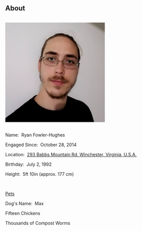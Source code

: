 <h2 id="about">About</h2>
<hr style="height:1px; visibility:hidden;" />
<img src="/img/me.jpg" alt="Ryan" height="315" width="315"/>
<hr style="height:1px; visibility:hidden;" />
<p>Name:&nbsp;&nbsp;Ryan Fowler-Hughes</p>
<p>Engaged Since:&nbsp;&nbsp;October 28, 2014</p>
<p>Location:&nbsp;&nbsp;<a href="https://www.google.com/maps/place/293+Babbs+Mountain+Rd,+Winchester,+VA+22603/@39.2744651,-78.1799907,17z/data=!3m1!4b1!4m5!3m4!1s0x89b5f115682b0d49:0xa79fd3617adf6fc!8m2!3d39.274461!4d-78.177802" target="_blank">293 Babbs Mountain Rd. Winchester, Virginia, U.S.A.</a></p>
<p>Birthday:&nbsp;&nbsp;July 2, 1992</p>
<p>Height:&nbsp;&nbsp;5ft 10in (approx. 177 cm)</p>
<br>
<p style="text-decoration: underline">Pets</p>
<p>Dog's Name:&nbsp;&nbsp;Max</p>
<p>Fifteen Chickens</p>
<p>Thousands of Compost Worms</p>